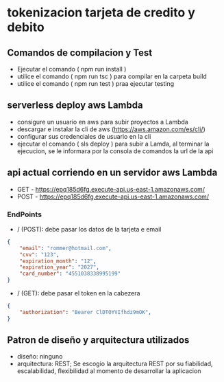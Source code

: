 # tokenizacion tarjeta de credito y debito

## Comandos de compilacion y Test 
- Ejecutar el comando ( npm run install )
- utilice el comando ( npm run tsc ) para compilar en la carpeta build 
- utilice el comando ( npm run test ) praa ejecutar testing

## serverless deploy aws Lambda

- consigure un usuario en aws para subir proyectos a Lambda
- descargar e instalar la cli de aws (https://aws.amazon.com/es/cli/)
- configurar sus credenciales de usuario en la cli
- ejecutar el comando ( sls deploy ) para subir a Lamda, al terminar la ejecucion, se le informara por la consola de comandos la url de la api

## api actual corriendo en un servidor aws Lambda

- GET - https://epq185d6fg.execute-api.us-east-1.amazonaws.com/
- POST - https://epq185d6fg.execute-api.us-east-1.amazonaws.com/

### EndPoints
- /  (POST): debe pasar los datos de la tarjeta e email
```json
{
    "email": "rommer@hotmail.com",
    "cvv": "123",
    "expiration_month": "12",
    "expiration_year": "2027",
    "card_number": "4551038338995199"
}
```
- /  (GET): debe pasar el token en la cabezera
```json
{
    "authorization": "Bearer ClDTOYVIfhdz9mOK",
}
```

## Patron de diseño y arquitectura utilizados

- diseño: ninguno
- arquitectura: REST; Se escogio la arquitectura REST por su fiabilidad, escalabilidad, flexibilidad al momento de desarrollar la aplicacion


